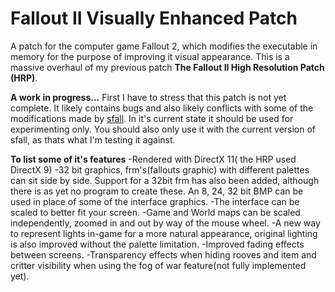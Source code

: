# Fallout II Visually Enhanced Patch
A patch for the computer game Fallout 2, which modifies the executable in memory for the purpose of improving it visual appearance. 
This is a massive overhaul of my previous patch **The Fallout II High Resolution Patch (HRP)**.

**A work in progress...**
First I have to stress that this patch is not yet complete. It likely contains bugs and also likely conflicts with some of the modifications made by [sfall](https://github.com/sfall-team/sfall "A set of engine modifications for the classic game Fallout 2 in the form of a DLL, which modifies executable in memory without changing anything in EXE file itself.").
In it's current state it should be used for experimenting only. You should also only use it with the current version of sfall, as thats what I'm testing it against.

**To list some of it's features**
-Rendered with DirectX 11( the HRP used DirectX 9)
-32 bit graphics, frm's(fallouts graphic) with different palettes can sit side by side. Support for a 32bit frm has also been added, although there is as yet no program to create these. An 8, 24, 32 bit BMP can be used in place of some of the interface graphics.
-The interface can be scaled to better fit your screen.
-Game and World maps can be scaled independently, zoomed in and out by way of the mouse wheel.
-A new way to represent lights in-game for a more natural appearance, original lighting is also improved without the palette limitation.
-Improved fading effects between screens.
-Transparency effects when hiding rooves and item and critter visibility when using the fog of war feature(not fully implemented yet).

